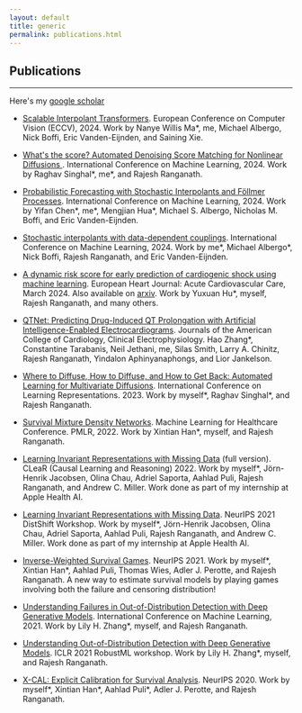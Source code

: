 ```yaml
---
layout: default
title: generic
permalink: publications.html
---
```


## Publications

* * * 

Here's my [google scholar](https://scholar.google.fr/citations?hl=en&user=-oKlMZUAAAAJ&view_op=list_works&sortby=pubdate)

<!--
* forthcoming: A Primer on Spurious Correlations in Out-of-distribution Generalization.
Forthcoming, 2024. Work by Aahlad Puli, Yoav wald, me, Maggie Makar, and Rajesh Ranganath.

* forthcoming: Does it really transport? A grounded validation of transportability and its application to EHR-based risk models for Coronary Artery Disease.
Forthcoming, 2024. Work by Shreyas Bhave\*, Aahlad Puli\*, me\*, Mert Ketenci, Noémie Elhadad, Adler Perotte and Rajesh Ranganath.
-->
* [Scalable Interpolant Transformers](https://arxiv.org/abs/2401.08740).
European Conference on Computer Vision (ECCV), 2024.
Work by Nanye Willis Ma\*, me, Michael Albergo, Nick Boffi, Eric Vanden-Eijnden, and Saining Xie.

*  [What's the score? Automated Denoising Score Matching for Nonlinear Diffusions
](https://arxiv.org/abs/2407.07998).
International Conference on Machine Learning, 2024.
Work by Raghav Singhal\*, me\*, and Rajesh Ranganath.

* [Probabilistic Forecasting with Stochastic Interpolants and Föllmer Processes](https://arxiv.org/abs/2403.13724).
International Conference on Machine Learning, 2024. 
Work by Yifan Chen\*, me\*, Mengjian Hua\*, Michael S. Albergo, Nicholas M. Boffi, and Eric Vanden-Eijnden.

* [Stochastic interpolants with data-dependent couplings](https://arxiv.org/abs/2310.03725).
International Conference on Machine Learning, 2024. 
Work by me\*, Michael Albergo\*, Nick Boffi, Rajesh Ranganath, and Eric Vanden-Eijnden.

* [A dynamic risk score for early prediction of cardiogenic shock using machine learning](https://academic.oup.com/ehjacc/advance-article/doi/10.1093/ehjacc/zuae037/7633877?utm_source=authortollfreelink&utm_campaign=ehjacc&utm_medium=email&guestAccessKey=6cc48bdf-d527-4bc1-ab47-a98c71cd0bcf). 
European Heart Journal: Acute Cardiovascular Care, March 2024. 
Also available on [arxiv](https://arxiv.org/abs/2303.12888). 
Work by Yuxuan Hu\*, myself, Rajesh Ranganath, and many others.

* [QTNet: Predicting Drug-Induced QT Prolongation with Artificial Intelligence-Enabled Electrocardiograms](https://papers.ssrn.com/sol3/papers.cfm?abstract_id=4554451).
Journals of the American College of Cardiology, Clinical Electrophysiology. Hao Zhang\*, Constantine Tarabanis, Neil Jethani, me, Silas Smith, Larry A. Chinitz, Rajesh Ranganath, Yindalon Aphinyanaphongs, and Lior Jankelson.

* [Where to Diffuse, How to Diffuse, and How to Get Back: Automated Learning for Multivariate Diffusions](https://arxiv.org/abs/2302.07261).
International Conference on Learning Representations. 2023.
Work by myself\*, Raghav Singhal\*, and Rajesh Ranganath.

* [Survival Mixture Density Networks](https://arxiv.org/pdf/2208.10759.pdf).
Machine Learning for Healthcare Conference. PMLR, 2022.
Work by Xintian Han\*, myself, and Rajesh Ranganath.

* [Learning Invariant Representations with Missing Data](https://arxiv.org/pdf/2112.00881.pdf) (full version). 
CLeaR (Causal Learning and Reasoning) 2022.
Work by myself\*, Jörn-Henrik Jacobsen, Olina Chau, Adriel Saporta, Aahlad Puli, Rajesh Ranganath, and Andrew C. Miller. Work done as
part of my internship at Apple Health AI.

* [Learning Invariant Representations with Missing Data](https://arxiv.org/pdf/2112.00881.pdf). NeurIPS 2021 DistShift Workshop. 
Work by myself\*, Jörn-Henrik Jacobsen, Olina Chau, Adriel Saporta, Aahlad Puli, Rajesh Ranganath, and Andrew C. Miller. Work done as
part of my internship at Apple Health AI.

* [Inverse-Weighted Survival Games](https://arxiv.org/pdf/2111.08175.pdf). NeurIPS 2021. 
Work by myself\*, Xintian Han\*, Aahlad Puli, Thomas Wies, Adler J. Perotte, and Rajesh Ranganath. A new way to estimate survival models by playing games involving both the failure and censoring distribution!

* [Understanding Failures in Out-of-Distribution Detection with Deep Generative Models](https://arxiv.org/pdf/2107.06908.pdf). 
International Conference on Machine Learning, 2021.
Work by Lily H. Zhang\*, myself, and Rajesh Ranganath.

* [Understanding Out-of-Distribution Detection with Deep Generative Models](https://sites.google.com/connect.hku.hk/robustml-2021/accepted-papers/paper-045). 
ICLR 2021 RobustML workshop. 
Work by Lily H. Zhang\*, myself, and Rajesh Ranganath.

* [X-CAL: Explicit Calibration for Survival Analysis](https://arxiv.org/pdf/2101.05346.pdf). 
NeurIPS 2020. 
Work by myself\*, Xintian Han\*, Aahlad Puli\*, Adler J. Perotte, and Rajesh Ranganath. 

